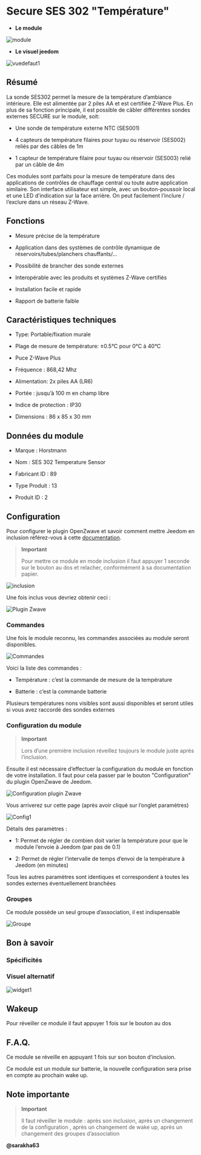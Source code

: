 Secure SES 302 "Température" 
============================

-   **Le module**

![module](images/secure.ses302/module.jpg)

-   **Le visuel jeedom**

![vuedefaut1](images/secure.ses302/vuedefaut1.jpg)

Résumé
------

La sonde SES302 permet la mesure de la température d’ambiance
intérieure. Elle est alimentée par 2 piles AA et est certifiée Z-Wave
Plus. En plus de sa fonction principale, il est possible de câbler
différentes sondes externes SECURE sur le module, soit:

-   Une sonde de température externe NTC (SES001)

-   4 capteurs de température filaires pour tuyau ou réservoir (SES002)
    reliés par des câbles de 1m

-   1 capteur de température filaire pour tuyau ou réservoir (SES003)
    relié par un câble de 4m

Ces modules sont parfaits pour la mesure de température dans des
applications de contrôles de chauffage central ou toute autre
application similaire. Son interface utilisateur est simple, avec un
bouton-poussoir local et une LED d’indication sur la face arrière. On
peut facilement l’inclure / l’exclure dans un réseau Z-Wave.

Fonctions
---------

-   Mesure précise de la température

-   Application dans des systèmes de contrôle dynamique de
    réservoirs/tubes/planchers chauffants/…​

-   Possibilité de brancher des sonde externes

-   Interopérable avec les produits et systèmes Z-Wave certifiés

-   Installation facile et rapide

-   Rapport de batterie faible

Caractéristiques techniques
---------------------------

-   Type: Portable/fixation murale

-   Plage de mesure de température: ±0.5°C pour 0°C à 40°C

-   Puce Z-Wave Plus

-   Fréquence : 868,42 Mhz

-   Alimentation: 2x piles AA (LR6)

-   Portée : jusqu’à 100 m en champ libre

-   Indice de protection : IP30

-   Dimensions : 86 x 85 x 30 mm

Données du module
-----------------

-   Marque : Horstmann

-   Nom : SES 302 Temperature Sensor

-   Fabricant ID : 89

-   Type Produit : 13

-   Produit ID : 2

Configuration
-------------

Pour configurer le plugin OpenZwave et savoir comment mettre Jeedom en
inclusion référez-vous à cette
[documentation](https://doc.jeedom.com/fr_FR/plugins/automation%20protocol/openzwave/).

> **Important**
>
> Pour mettre ce module en mode inclusion il faut appuyer 1 seconde sur
> le bouton au dos et relacher, conformément à sa documentation papier.

![inclusion](images/secure.ses302/inclusion.jpg)

Une fois inclus vous devriez obtenir ceci :

![Plugin Zwave](images/secure.ses302/information.jpg)

### Commandes

Une fois le module reconnu, les commandes associées au module seront
disponibles.

![Commandes](images/secure.ses302/commandes.jpg)

Voici la liste des commandes :

-   Température : c’est la commande de mesure de la température

-   Batterie : c’est la commande batterie

Plusieurs températures nons visibles sont aussi disponibles et seront
utiles si vous avez raccordé des sondes externes

### Configuration du module

> **Important**
>
> Lors d’une première inclusion réveillez toujours le module juste après
> l’inclusion.

Ensuite il est nécessaire d’effectuer la configuration du module en
fonction de votre installation. Il faut pour cela passer par le bouton
"Configuration" du plugin OpenZwave de Jeedom.

![Configuration plugin Zwave](images/plugin/bouton_configuration.jpg)

Vous arriverez sur cette page (après avoir cliqué sur l’onglet
paramètres)

![Config1](images/secure.ses302/config1.jpg)

Détails des paramètres :

-   1: Permet de régler de combien doit varier la température pour que
    le module l’envoie à Jeedom (par pas de 0.1)

-   2: Permet de régler l’intervalle de temps d’envoi de la température
    à Jeedom (en minutes)

Tous les autres paramètres sont identiques et correspondent à toutes les
sondes externes éventuellement branchées

### Groupes

Ce module possède un seul groupe d’association, il est indispensable

![Groupe](images/secure.ses302/groupe.jpg)

Bon à savoir
------------

### Spécificités

### Visuel alternatif

![widget1](images/secure.ses302/widget1.jpg)

Wakeup
------

Pour réveiller ce module il faut appuyer 1 fois sur le bouton au dos

F.A.Q.
------

Ce module se réveille en appuyant 1 fois sur son bouton d’inclusion.

Ce module est un module sur batterie, la nouvelle configuration sera
prise en compte au prochain wake up.

Note importante
---------------

> **Important**
>
> Il faut réveiller le module : après son inclusion, après un changement
> de la configuration , après un changement de wake up, après un
> changement des groupes d’association

**@sarakha63**
